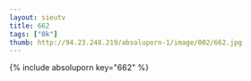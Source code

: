 ```yaml
--- 
layout: sieutv
title: 662
tags: ["0k"]
thumb: http://94.23.248.219/absoluporn-1/image/002/662.jpg
---
```

{% include absoluporn key="662" %} 
